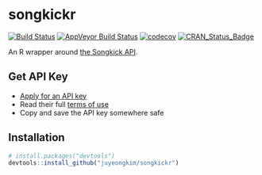 songkickr
================

<!-- README.md is generated from README.Rmd. Please edit that file -->
[![Build Status](https://travis-ci.org/juyeongkim/songkickr.svg?branch=master)](https://travis-ci.org/juyeongkim/songkickr) [![AppVeyor Build Status](https://ci.appveyor.com/api/projects/status/github/juyeongkim/songkickr?branch=master&svg=true)](https://ci.appveyor.com/project/juyeongkim/songkickr) [![codecov](https://codecov.io/gh/juyeongkim/songkickr/branch/master/graph/badge.svg)](https://codecov.io/gh/juyeongkim/songkickr) [![CRAN\_Status\_Badge](http://www.r-pkg.org/badges/version/songkickr)](https://cran.r-project.org/package=songkickr)

An R wrapper around [the Songkick API](https://www.songkick.com/developer).

Get API Key
-----------

-   [Apply for an API key](https://www.songkick.com/api_key_requests/new)
-   Read their full [terms of use](https://www.songkick.com/developer/api-terms-of-use)
-   Copy and save the API key somewhere safe

Installation
------------

``` r
# install.packages("devtools")
devtools::install_github("juyeongkim/songkickr")
```

